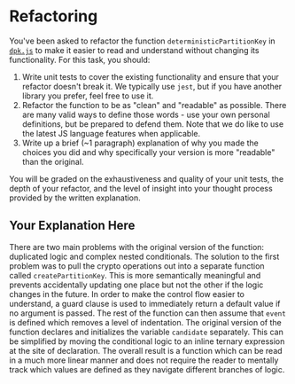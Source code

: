 # Refactoring

You've been asked to refactor the function `deterministicPartitionKey` in [`dpk.js`](dpk.js) to make it easier to read and understand without changing its functionality. For this task, you should:

1. Write unit tests to cover the existing functionality and ensure that your refactor doesn't break it. We typically use `jest`, but if you have another library you prefer, feel free to use it.
2. Refactor the function to be as "clean" and "readable" as possible. There are many valid ways to define those words - use your own personal definitions, but be prepared to defend them. Note that we do like to use the latest JS language features when applicable.
3. Write up a brief (~1 paragraph) explanation of why you made the choices you did and why specifically your version is more "readable" than the original.

You will be graded on the exhaustiveness and quality of your unit tests, the depth of your refactor, and the level of insight into your thought process provided by the written explanation.

## Your Explanation Here

There are two main problems with the original version of the function: duplicated logic and complex nested conditionals. The solution to the first problem was to pull the crypto operations out into a separate function called `createPartitionKey`. This is more semantically meaningful and prevents accidentally updating one place but not the other if the logic changes in the future. In order to make the control flow easier to understand, a guard clause is used to immediately return a default value if no argument is passed. The rest of the function can then assume that `event` is defined which removes a level of indentation. The original version of the function declares and initializes the variable `candidate` separately. This can be simplified by moving the conditional logic to an inline ternary expression at the site of declaration. The overall result is a function which can be read in a much more linear manner and does not require the reader to mentally track which values are defined as they navigate different branches of logic.
